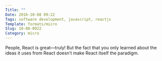 ```yaml
---
Title: ""
Date: 2016-10-08 09:22
Tags: software development, javascript, reactjs
Template: formats/micro
Slug: 10-08-0922
Category: micro
---
```


People, React is great—truly! But the fact that you only learned about the ideas it uses from React doesn’t make React itself the paradigm.

